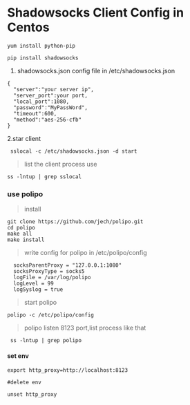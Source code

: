 # Shadowsocks Client Config in Centos

```shell
yum install python-pip

pip install shadowsocks
```

1. shadowsocks.json config file in /etc/shadowsocks.json

```
{
  "server":"your server ip",
  "server_port":your port,
  "local_port":1080,
  "password":"MyPassWord",
  "timeout":600,
  "method":"aes-256-cfb"
}
```


2.star client

```shell
 sslocal -c /etc/shadowsocks.json -d start
```

>list the client process use

```shell
ss -lntup | grep sslocal
```

### use polipo 

>install 

```shell
git clone https://github.com/jech/polipo.git
cd polipo
make all
make install
```

>write config for polipo in /etc/polipo/config
```shell
  socksParentProxy = "127.0.0.1:1080"
  socksProxyType = socks5
  logFile = /var/log/polipo
  logLevel = 99
  logSyslog = true
```

> start polipo

```shell
polipo -c /etc/polipo/config
```
>polipo listen 8123 port,list process like that

```shell
 ss -lntup | grep polipo
```

#### set env

```shell
export http_proxy=http://localhost:8123

#delete env

unset http_proxy
```
